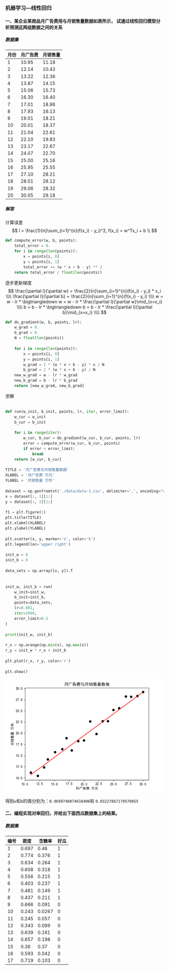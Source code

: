### 机器学习—线性回归



#### 一、某企业某商品月广告费用与月销售量数据如表所示， 试通过线性回归模型分析预测这两组数据之间的关系

##### 数据集

| 月份 | 月广告费 | 月销售量 |
| ---- | -------- | -------- |
| 1    | 10.95    | 11.18    |
| 2    | 12.14    | 10.43    |
| 3    | 13.22    | 12.36    |
| 4    | 13.87    | 14.15    |
| 5    | 15.06    | 15.73    |
| 6    | 16.30    | 16.40    |
| 7    | 17.01    | 18.86    |
| 8    | 17.93    | 16.13    |
| 9    | 19.01    | 18.21    |
| 10   | 20.01    | 18.37    |
| 11   | 21.04    | 22.61    |
| 12   | 22.10    | 19.83    |
| 13   | 23.17    | 22.67    |
| 14   | 24.07    | 22.70    |
| 15   | 25.00    | 25.16    |
| 16   | 25.95    | 25.55    |
| 17   | 27.10    | 28.21    |
| 18   | 28.01    | 28.12    |
| 19   | 29.06    | 28.32    |
| 20   | 30.05    | 29.18    |

##### 解答

计算误差
$$
l = \frac{1}{n}\sum_{i=1}^{n}(f(x_i) - y_i)^2, f(x_i) = w^Tx_i + b \\
$$


```python
def compute_error(w, b, points):
    total_error = 0.
    for i in range(len(points)):
        x = points[i, 0]
        y = points[i, 1]
        total_error += (w * x + b - y) ** 2
    return total_error / float(len(points))
```



逐步更新梯度
$$
\frac{\partial l}{\partial w} = \frac{2}{n}\sum_{i=1}^{n}(f(x_i) - y_i) * x_i \\\\
\frac{\partial l}{\partial b} = \frac{2}{n}\sum_{i=1}^{n}(f(x_i) - y_i) \\\\
w = w - lr * \bigtriangledown w = w - lr * \frac{\partial l}{\partial w}\mid_{x=x_i} \\\\
b = b - lr * \bigtriangledown b = b - lr * \frac{\partial l}{\partial b}\mid_{x=x_i} \\\\
$$


```python
def do_gradient(w, b, points, lr):
    w_grad = 0.
    b_grad = 0.
    N = float(len(points))

    for i in range(len(points)):
        x = points[i, 0]
        y = points[i, 1]
        w_grad = 2 * (w * x + b - y) * x / N
        b_grad = 2 * (w * x + b - y) / N
    new_w_grad = w - lr * w_grad
    new_b_grad = b - lr * b_grad
    return [new_w_grad, new_b_grad]
```



求解

```python

def run(w_init, b_init, points, lr, iter, error_limit):
    w_cur = w_init
    b_cur = b_init

    for i in range(iter):
        w_cur, b_cur = do_gradient(w_cur, b_cur, points, lr)
        error = compute_error(w_cur, b_cur, points)
        if error < error_limit:
            break
    return [w_cur, b_cur]

TITLE = '月广告费与月销售量数据'
XLABEL = '月广告费 万元'
YLABEL = '月销售量 万件'

dataset = np.genfromtxt('./data/data-1.csv', delimiter=',', encoding="utf-8")
x = dataset[:, 1][1:]
y = dataset[:, 2][1:]

f1 = plt.figure(1)
plt.title(TITLE)
plt.xlabel(XLABEL)
plt.ylabel(YLABEL)

plt.scatter(x, y, marker='o', color='k')
plt.legend(loc='upper right')

init_w = 0
init_b = 0

data_sets = np.array([x, y]).T


init_w, init_b = run(
    w_init=init_w,
    b_init=init_b,
    points=data_sets,
    lr=0.001,
    iter=1000,
    error_limit=0.5
)

print(init_w, init_b)

r_x = np.arange(np.min(x), np.max(x))
r_y = init_w * r_x + init_b

plt.plot(r_x, r_y, color='r')

plt.show()
```

![image-20210823190914483](../assets/Image/机器学习—线性回归-01.png)

得到`w`和`b`的值分别为：`0.9699740874610406`和 `0.03227867179570855`



#### 二、编程实现对率回归，并给出下面西瓜数据集上的结果。

##### 数据集
| 编号 | 密度  | 含糖率 | 好瓜 |
| ---- | ----- | ------ | ---- |
| 1    | 0.697 | 0.46   | 1    |
| 2    | 0.774 | 0.376  | 1    |
| 3    | 0.634 | 0.264  | 1    |
| 4    | 0.608 | 0.318  | 1    |
| 5    | 0.556 | 0.215  | 1    |
| 6    | 0.403 | 0.237  | 1    |
| 7    | 0.481 | 0.149  | 1    |
| 8    | 0.437 | 0.211  | 1    |
| 9    | 0.666 | 0.091  | 0    |
| 10   | 0.243 | 0.0267 | 0    |
| 11   | 0.245 | 0.057  | 0    |
| 12   | 0.343 | 0.099  | 0    |
| 13   | 0.639 | 0.161  | 0    |
| 14   | 0.657 | 0.198  | 0    |
| 15   | 0.36  | 0.37   | 0    |
| 16   | 0.593 | 0.042  | 0    |
| 17   | 0.719 | 0.103  | 0    |


